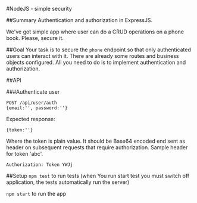 #NodeJS - simple security

##Summary
Authentication and authorization in ExpressJS.

We've got simple app where user can do a CRUD operations on a phone book. Please, secure it.

##Goal
Your task is to secure the `phone` endpoint so that only authenticated users can interact with it.
There are already some routes and business objects configured.
All you need to do is to implement authentication and authorization.

##API

###Authenticate user
```
POST /api/user/auth
{email:'', password:''}
```

Expected response:

```
{token:''}
```

Where the token is plain value. It should be Base64 encoded end sent as header on subsequent requests that require authorization. Sample header for
token 'abc'.

```
Authorization: Token YWJj
```
 
##Setup
`npm test` to run tests (when You run start test you must switch off application, the tests automatically run the server)

`npm start` to run the app
